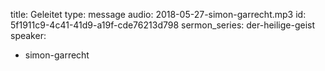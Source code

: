 title: Geleitet
type: message
audio: 2018-05-27-simon-garrecht.mp3
id: 5f1911c9-4c41-41d9-a19f-cde76213d798
sermon_series: der-heilige-geist
speaker:
  - simon-garrecht
